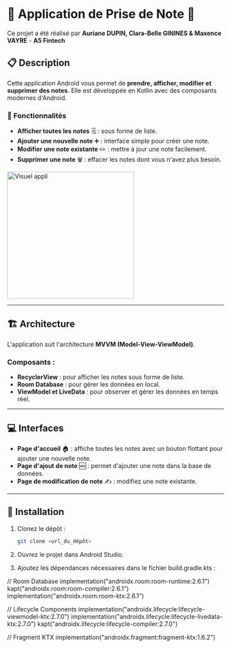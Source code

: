# **📱 Application de Prise de Note 📱**

Ce projet a été réalisé par **Auriane DUPIN, Clara-Belle GININES & Maxence VAYRE** - **A5 Fintech**

## **📋 Description**
Cette application Android vous permet de **prendre, afficher, modifier et supprimer des notes**. Elle est développée en Kotlin avec des composants modernes d'Android. 

### **🔑 Fonctionnalités** 



- **Afficher toutes les notes** 🗒️ : sous forme de liste.
- **Ajouter une nouvelle note** ➕ : interface simple pour créer une note.
- **Modifier une note existante** ✏️ : mettre à jour une note facilement.
- **Supprimer une note** 🗑️ : effacer les notes dont vous n'avez plus besoin.
<img width="295" alt="Visuel appli" src="https://github.com/user-attachments/assets/b3ef7804-9758-49cf-a56f-2ea8bb9371f2">

---

## **🏗️ Architecture**
L'application suit l'architecture **MVVM (Model-View-ViewModel)**.

### **Composants :**
- **RecyclerView** : pour afficher les notes sous forme de liste.
- **Room Database** : pour gérer les données en local.
- **ViewModel et LiveData** : pour observer et gérer les données en temps réel.

---

## **💻 Interfaces**
- **Page d'accueil** 🏠 : affiche toutes les notes avec un bouton flottant pour ajouter une nouvelle note.
- **Page d'ajout de note** 🆕 : permet d'ajouter une note dans la base de données.
- **Page de modification de note** ✍️ : modifiez une note existante.

---

## **🚀 Installation**

1. Clonez le dépôt :  
   ```bash
   git clone <url_du_dépôt>

2. Ouvrez le projet dans Android Studio.

3. Ajoutez les dépendances nécessaires dans le fichier build.gradle.kts :

// Room Database
implementation("androidx.room:room-runtime:2.6.1")
kapt("androidx.room:room-compiler:2.6.1")
implementation("androidx.room:room-ktx:2.6.1")

// Lifecycle Components
implementation("androidx.lifecycle:lifecycle-viewmodel-ktx:2.7.0")
implementation("androidx.lifecycle:lifecycle-livedata-ktx:2.7.0")
kapt("androidx.lifecycle:lifecycle-compiler:2.7.0")

// Fragment KTX
implementation("androidx.fragment:fragment-ktx:1.6.2")

